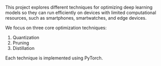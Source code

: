 This project explores different techniques for optimizing deep learning models so they can run efficiently on devices with limited computational resources, such as smartphones, smartwatches, and edge devices.

We focus on three core optimization techniques:

1. Quantization
2. Pruning
3. Distillation
   
Each technique is implemented using PyTorch.

